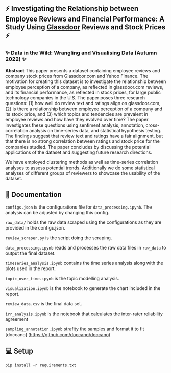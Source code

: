 ## ⚡ Investigating the Relationship between Employee Reviews and Financial Performance: A Study Using [Glassdoor](www.glassdoor.com) Reviews and Stock Prices ⚡
### ✨ Data in the Wild: Wrangling and Visualising Data (Autumn 2022) ✨

**Abstract**
This paper presents a dataset containing employee reviews and company stock prices from Glassdoor.com and Yahoo Finance. The motivation for creating this dataset is to investigate the relationship between employee perception of a company, as reflected in glassdoor.com reviews, and its financial performance, as reflected in stock prices, for large public technology companies in the U.S. The paper poses three research questions: (1) how well do review text and ratings align on glassdoor.com, (2) is there a relationship between employee perception of a company and its stock price, and (3) which topics and tendencies are prevalent in employee reviews and how have they evolved over time? The paper investigates these questions using sentiment analysis, annotation, cross-correlation analysis on time-series data, and statistical hypothesis testing. The findings suggest that review text and ratings have a fair alignment, but that there is no strong correlation between ratings and stock price for the companies studied. The paper concludes by discussing the potential applications of the dataset and suggesting future research directions.

We have employed clustering methods as well as time-series correlation analyses to assess potential trends. Additionally we do some statistical analyses of different groups of reviewers to showcase the usability of the dataset.

## 📖 Documentation

`configs.json` is the configurations file for `data_processing.ipynb`. The analysis can be adjusted by changing this config.

`raw_data/` holds the raw data scraped using the configurations as they are provided in the configs.json.

`review_scraper.py` is the script doing the scraping.

`data_processing.ipynb` reads and processes the raw data files in `raw_data` to output the final dataset.

`timeseries_analysis.ipynb` contains the time series analysis along with the plots used in the report.

`topic_over_time.ipynb` is the topic modelling analysis.

`visualization.ipynb` is the notebook to generate the chart included in the report.

`review_data.csv` is the final data set.

`irr_analysis.ipynb` is the notebook that calculates the inter-rater reliability agreement

`sampling_annotation.ipynb` strafity the samples and format it to fit [doccano] (https://github.com/doccano/doccano)

## 💻 Setup
`pip install -r requirements.txt`
